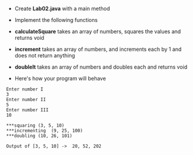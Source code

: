 * Create __Lab02.java__ with a main method
* Implement the following functions
* __calculateSquare__ takes an array of numbers, squares the values and returns void
* __increment__ takes an array of numbers, and increments each by 1 and does not return anything
* __doubleIt__ takes an array of numbers and doubles each and returns void


* Here's how your program will behave

```
Enter number I
3
Enter number II
5
Enter number III
10

***squaring (3, 5, 10)
***incrementing  (9, 25, 100)
***doubling (10, 26, 101)

Output of [3, 5, 10] ->  20, 52, 202  
```